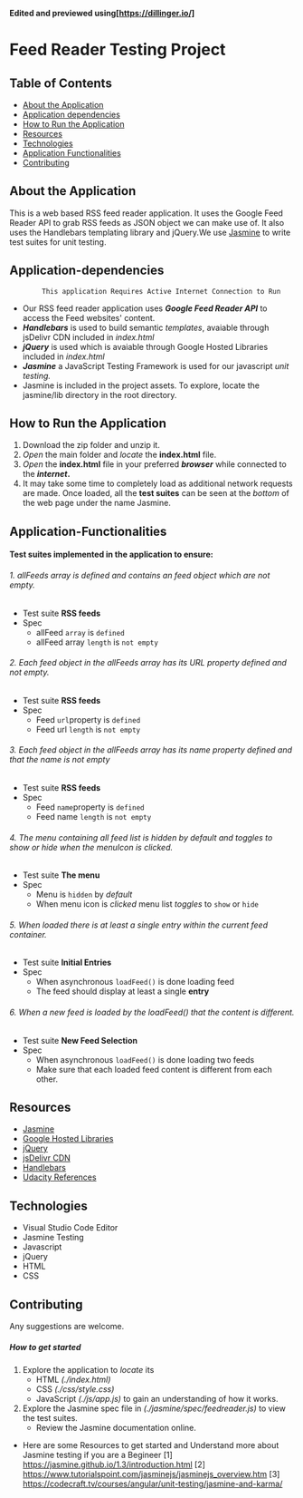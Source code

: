 **Edited and previewed using[https://dillinger.io/]**

# Feed Reader Testing Project

## Table of Contents
* [About the Application](#about-the-application)
* [Application dependencies](#application-dependencies)
* [How to Run the Application](#How-to-run-the-application)
* [Resources](#Resources)
* [Technologies](#technologies)
* [Application Functionalities](#application-functionalities)
* [Contributing](#contributing)

## About the Application

This is a web based RSS feed reader application. It uses the Google Feed Reader API to grab RSS feeds as JSON object we can make use of. It also uses the Handlebars templating library and jQuery.We use [Jasmine](https://jasmine.github.io/) to write test suites for unit testing.

## Application-dependencies

            This application Requires Active Internet Connection to Run

* Our RSS feed reader application uses **_Google Feed Reader API_** to access the Feed websites' content.
* **_Handlebars_** is used to build semantic _templates_, avaiable through jsDelivr CDN included in _index.html_
* **_jQuery_** is used which is avaiable through Google Hosted Libraries included in _index.html_
* **_Jasmine_** a JavaScript Testing Framework is used for our javascript _unit testing._
* Jasmine is included in the project assets. To explore, locate the jasmine/lib directory in the root directory.

## How to Run the Application

 1. Download the zip folder and unzip it.
 2. _Open_ the main folder and _locate_ the **index.html** file.
 3. _Open_ the **index.html** file in your preferred **_browser_** while connected to the **_internet_.**
 4. It may take some time to completely load as additional network requests are made. Once loaded, all the **test suites** can be seen at the _bottom_ of the web page under the name Jasmine.

## Application-Functionalities
#### Test suites implemented in the application to ensure:
###### 1. allFeeds array is defined and contains an feed object which are not empty.
* Test suite **RSS feeds**
* Spec
     * allFeed `array` is `defined`
     * allFeed array `length` is `not empty`

###### 2. Each feed object in the allFeeds array has its URL property defined and not empty.
* Test suite **RSS feeds**
* Spec
     * Feed `url`property is `defined`
     * Feed url `length` is `not empty`
###### 3. Each feed object in the allFeeds array has its name property defined and that the name is not empty
* Test suite **RSS feeds**
* Spec
     * Feed `name`property is `defined`
     * Feed name `length` is `not empty`
###### 4. The menu containing all feed list is hidden by default and toggles to show or hide when the menuIcon is clicked.
* Test suite **The menu**
* Spec
     * Menu is `hidden` by _default_
     * When menu icon is _clicked_ menu list _toggles_ to `show` or `hide`

###### 5. When loaded there is at least a single entry within the current feed container.
* Test suite **Initial Entries**
* Spec
     * When asynchronous `loadFeed()` is done loading feed
     * The feed should display at least a single **entry**

###### 6. When a new feed is loaded by the loadFeed() that the content is different.
* Test suite **New Feed Selection**
* Spec
     * When asynchronous `loadFeed()` is done loading two feeds
     * Make sure that each loaded feed content is different from each other.

## Resources

* [Jasmine](https://jasmine.github.io/)
* [Google Hosted Libraries](https://developers.google.com/speed/libraries/)
* [jQuery](https://jquery.com/)
* [jsDelivr CDN](https://www.jsdelivr.com/)
* [Handlebars](https://handlebarsjs.com/)
* [Udacity References](https://github.com/udacity/frontend-nanodegree-feedreader)

## Technologies

* Visual Studio Code Editor
* Jasmine Testing
* Javascript
* jQuery
* HTML
* CSS

## Contributing
Any suggestions are welcome.

##### How to get started
1. Explore the application to _locate_ its
   * HTML _(./index.html)_
   * CSS _(./css/style.css)_
   * JavaScript _(./js/app.js)_ to gain an understanding of how it works.
2. Explore the Jasmine spec file in _(./jasmine/spec/feedreader.js)_ to view the test suites.
   * Review the Jasmine documentation online.

* Here are some Resources to get started and Understand more about Jasmine testing if you are a Begineer
[1] https://jasmine.github.io/1.3/introduction.html
[2] https://www.tutorialspoint.com/jasminejs/jasminejs_overview.htm
[3] https://codecraft.tv/courses/angular/unit-testing/jasmine-and-karma/

